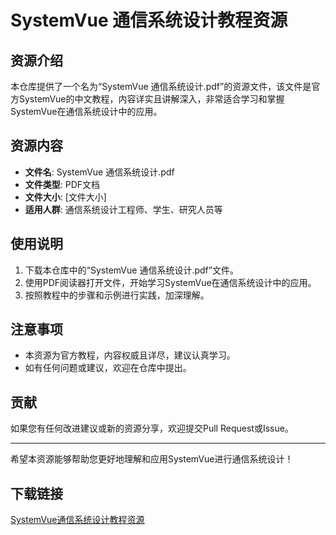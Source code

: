 # SystemVue 通信系统设计教程资源

## 资源介绍

本仓库提供了一个名为“SystemVue 通信系统设计.pdf”的资源文件，该文件是官方SystemVue的中文教程，内容详实且讲解深入，非常适合学习和掌握SystemVue在通信系统设计中的应用。

## 资源内容

- **文件名**: SystemVue 通信系统设计.pdf
- **文件类型**: PDF文档
- **文件大小**: [文件大小]
- **适用人群**: 通信系统设计工程师、学生、研究人员等

## 使用说明

1. 下载本仓库中的“SystemVue 通信系统设计.pdf”文件。
2. 使用PDF阅读器打开文件，开始学习SystemVue在通信系统设计中的应用。
3. 按照教程中的步骤和示例进行实践，加深理解。

## 注意事项

- 本资源为官方教程，内容权威且详尽，建议认真学习。
- 如有任何问题或建议，欢迎在仓库中提出。

## 贡献

如果您有任何改进建议或新的资源分享，欢迎提交Pull Request或Issue。

---

希望本资源能够帮助您更好地理解和应用SystemVue进行通信系统设计！

## 下载链接

[SystemVue通信系统设计教程资源](https://pan.quark.cn/s/7e314fc52031)